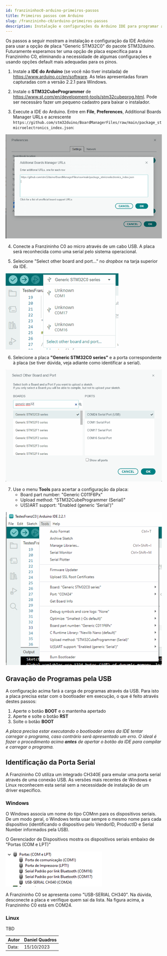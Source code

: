 ```yaml
---
id: franzininhoc0-arduino-primeiros-passos
title: Primeiros passos com Arduino
slug: /franzininho-c0/arduino-primeiros-passos
description: Instalação e configurações da Arduino IDE para programar a Franzininho C0
---
```


Os passos a seguir mostram a instalação e configuração da IDE Arduino para usar a opção de placa "Generic STM32C0" do pacote STM32duino. Futuramente esperamos ter uma opção de placa específica para a Franzininho C0, eliminando a necessidade de algumas configurações e usando opções default mais adequadas para os pinos. 

1. Instale a **IDE do Arduino** (se você não tiver instalada) de https://www.arduino.cc/en/software. As telas apresentadas foram capturadas com a versão 2.2.1 para Windows.

2. Instale o **STM32CubeProgrammer** de https://www.st.com/en/development-tools/stm32cubeprog.html. Pode ser necessáro fazer um pequeno cadastro para baixar o instalador.

3. Execute a IDE do Arduino. Entre em **File**, **Preferences**, Additional Boards Manager URLs e acrescente `https://github.com/stm32duino/BoardManagerFiles/raw/main/package_stmicroelectronics_index.json`:

![Aditional Boards Manager URLs](img/primeiros-passos/Arduino_BoardsManagerURLs.png)

4. Conecte a Franzininho C0 ao micro através de um cabo USB. A placa será reconhecida como uma serial pelo sistema operacional.

5. Selecione "Select other board and port..." no *dropbox* na tarja superior da IDE.

![Seleção da placa, parte 1](img/primeiros-passos/Arduino_SelectBoard_1.png)

6. Selecione a placa **"Generic STM32C0 series"** e a porta correspondente à placa (se tiver dúvida, veja adiante como identificar a serial).

![Seleção da placa, parte 2](img/primeiros-passos/Arduino_SelectBoard_2.png)

7. Use o menu **Tools** para acertar a configuração da placa:
	* Board part number: "Generic C011F6Px"
	* Upload method: "STM32CubeProgrammer (Serial)"
	* U(S)ART support: "Enabled (generic 'Serial')"

![Configuração da placa](img/primeiros-passos/Arduino_ConfigBoard.png)

## Gravação de Programas pela USB

A configuração acima fará a carga de programas através da USB. Para isto a placa precisa estar com o bootloader em execução, o que é feito através destes passos:

1. Aperte o botão **BOOT** e o mantenha apertado
2. Aperte e solte o botão **RST**
3. Solte o botão **BOOT**

*A placa precisa estar executando o bootloader antes da IDE tentar carregar o programa, caso contrário será apresentado um erro. O ideal é fazer o procedimento acima **antes** de apertar o botão da IDE para compilar e carregar o programa.*

## Identificação da Porta Serial

A Franzininho C0 utiliza um integrado CH340E para emular uma porta serial através de uma conexão USB. As versões mais recentes de Windows e Linux reconhecem esta serial sem a necessidade de instalação de um driver específico.

### Windows

O Windows associa um nome do tipo COMnn para os dispositivos seriais. De um modo geral, o Windows tenta usar sempre o mesmo nome para cada dispositivo (identificando o dispositivo pelo VendorID, ProductID e Serial Number informados pela USB).

O Gerenciador de Dispositivos mostra os dispositivos seriais embaixo de "Portas (COM e LPT)"

![Portas Seriais no Windows](img/primeiros-passos/Arduino_Windows_PortaSeriais.png)

A Franzininho C0 se apresenta como "USB-SERIAL CH340". Na dúvida, desconecte a placa e verifique quem sai da lista. Na figura acima, a Franzininho C0 está em COM24.


### Linux

TBD


| Autor | Daniel Quadros |
| :---- | :------------- |
| Data: | 15/10/2023     |